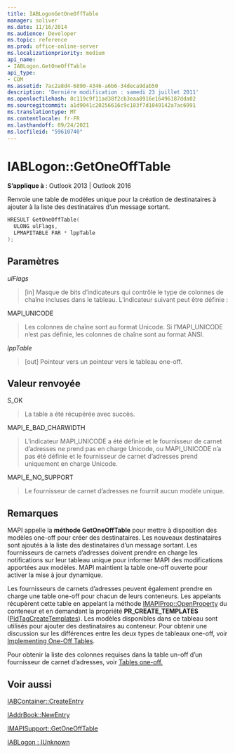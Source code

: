 ```yaml
---
title: IABLogonGetOneOffTable
manager: soliver
ms.date: 11/16/2014
ms.audience: Developer
ms.topic: reference
ms.prod: office-online-server
ms.localizationpriority: medium
api_name:
- IABLogon.GetOneOffTable
api_type:
- COM
ms.assetid: 7ac2a8d4-6890-4346-a6b6-34deca9dab50
description: 'Derniére modification : samedi 23 juillet 2011'
ms.openlocfilehash: 8c119c9f11ad38f2cb3eaa8916e16496187dda02
ms.sourcegitcommit: a1d9041c20256616c9c183f7d1049142a7ac6991
ms.translationtype: MT
ms.contentlocale: fr-FR
ms.lasthandoff: 09/24/2021
ms.locfileid: "59610740"
---
```

# <a name="iablogongetoneofftable"></a>IABLogon::GetOneOffTable

  
  
**S’applique à** : Outlook 2013 | Outlook 2016 
  
Renvoie une table de modèles unique pour la création de destinataires à ajouter à la liste des destinataires d’un message sortant.
  
```cpp
HRESULT GetOneOffTable(
  ULONG ulFlags,
  LPMAPITABLE FAR * lppTable
);
```

## <a name="parameters"></a>Paramètres

 _ulFlags_
  
> [in] Masque de bits d’indicateurs qui contrôle le type de colonnes de chaîne incluses dans le tableau. L’indicateur suivant peut être définie :
    
MAPI_UNICODE 
  
> Les colonnes de chaîne sont au format Unicode. Si l’MAPI_UNICODE n’est pas définie, les colonnes de chaîne sont au format ANSI.
    
 _lppTable_
  
> [out] Pointeur vers un pointeur vers le tableau one-off.
    
## <a name="return-value"></a>Valeur renvoyée

S_OK 
  
> La table a été récupérée avec succès.
    
MAPI_E_BAD_CHARWIDTH 
  
> L’indicateur MAPI_UNICODE a été définie et le fournisseur de carnet d’adresses ne prend pas en charge Unicode, ou MAPI_UNICODE n’a pas été définie et le fournisseur de carnet d’adresses prend uniquement en charge Unicode.
    
MAPI_E_NO_SUPPORT 
  
> Le fournisseur de carnet d’adresses ne fournit aucun modèle unique.
    
## <a name="remarks"></a>Remarques

MAPI appelle la **méthode GetOneOffTable** pour mettre à disposition des modèles one-off pour créer des destinataires. Les nouveaux destinataires sont ajoutés à la liste des destinataires d’un message sortant. Les fournisseurs de carnets d’adresses doivent prendre en charge les notifications sur leur tableau unique pour informer MAPI des modifications apportées aux modèles. MAPI maintient la table one-off ouverte pour activer la mise à jour dynamique. 
  
Les fournisseurs de carnets d’adresses peuvent également prendre en charge une table one-off pour chacun de leurs conteneurs. Les appelants récupèrent cette table en appelant la méthode [IMAPIProp::OpenProperty](imapiprop-openproperty.md) du conteneur et en demandant la propriété **PR_CREATE_TEMPLATES** ([PidTagCreateTemplates](pidtagcreatetemplates-canonical-property.md)). Les modèles disponibles dans ce tableau sont utilisés pour ajouter des destinataires au conteneur. Pour obtenir une discussion sur les différences entre les deux types de tableaux one-off, voir [Implementing One-Off Tables](implementing-one-off-tables.md).
  
Pour obtenir la liste des colonnes requises dans la table un-off d’un fournisseur de carnet d’adresses, voir [Tables one-off.](one-off-tables.md)
  
## <a name="see-also"></a>Voir aussi



[IABContainer::CreateEntry](iabcontainer-createentry.md)
  
[IAddrBook::NewEntry](iaddrbook-newentry.md)
  
[IMAPISupport::GetOneOffTable](imapisupport-getoneofftable.md)
  
[IABLogon : IUnknown](iablogoniunknown.md)

